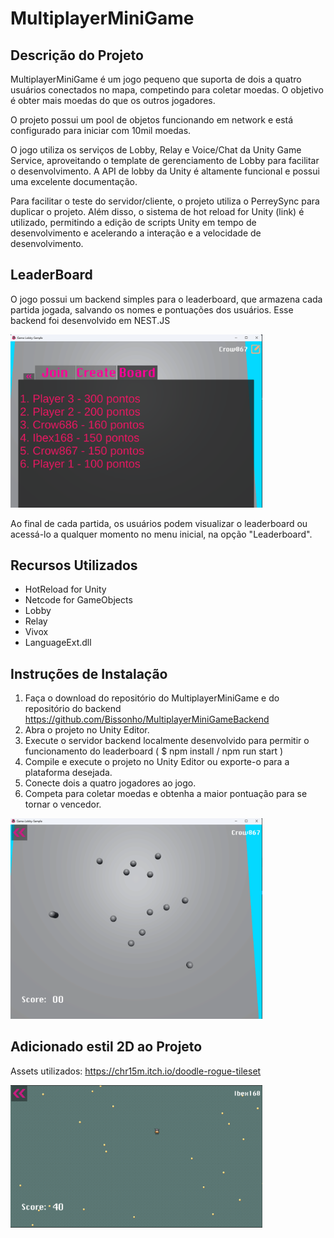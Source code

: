 # MultiplayerMiniGame

## Descrição do Projeto

MultiplayerMiniGame é um jogo pequeno que suporta de dois a quatro usuários conectados no mapa, competindo para coletar moedas. O objetivo é obter mais moedas do que os outros jogadores.

O projeto possui um pool de objetos funcionando em network e está configurado para iniciar com 10mil moedas. 

O jogo utiliza os serviços de Lobby, Relay e Voice/Chat da Unity Game Service, aproveitando o template de gerenciamento de Lobby para facilitar o desenvolvimento. A API de lobby da Unity é altamente funcional e possui uma excelente documentação.

Para facilitar o teste do servidor/cliente, o projeto utiliza o PerreySync para duplicar o projeto. Além disso, o sistema de hot reload for Unity (link) é utilizado, permitindo a edição de scripts Unity em tempo de desenvolvimento e acelerando a interação e a velocidade de desenvolvimento.






## LeaderBoard

O jogo possui um backend simples para o leaderboard, que armazena cada partida jogada, salvando os nomes e pontuações dos usuários. Esse backend foi desenvolvido em NEST.JS

<p align="left">
  <img width=80% height=20% src="Readme/board.png">
</p>

Ao final de cada partida, os usuários podem visualizar o leaderboard ou acessá-lo a qualquer momento no menu inicial, na opção "Leaderboard".

## Recursos Utilizados

- HotReload for Unity
- Netcode for GameObjects
- Lobby
- Relay
- Vivox
- LanguageExt.dll

## Instruções de Instalação

1. Faça o download do repositório do MultiplayerMiniGame e do repositório do backend https://github.com/Bissonho/MultiplayerMiniGameBackend
2. Abra o projeto no Unity Editor.
4. Execute o servidor backend localmente desenvolvido para permitir o funcionamento do leaderboard ( $ npm install / npm run start )
5. Compile e execute o projeto no Unity Editor ou exporte-o para a plataforma desejada.
6. Conecte dois a quatro jogadores ao jogo.
7. Competa para coletar moedas e obtenha a maior pontuação para se tornar o vencedor.




<p align="left">
  <img width=80% height=20% src="Readme/game_1.png">
</p>


## Adicionado estil 2D ao Projeto
Assets utilizados: https://chr15m.itch.io/doodle-rogue-tileset

<p align="left">
  <img width=80% height=20% src="Readme/game_2.png">
</p>
